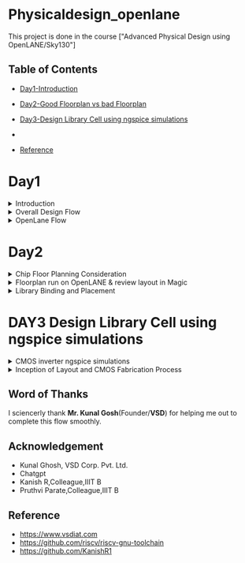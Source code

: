 # Physicaldesign_openlane

This project is done in the course ["Advanced Physical Design using OpenLANE/Sky130"]

## Table of Contents

- [Day1-Introduction](#Day1-introduction)
  
- [Day2-Good Floorplan vs bad Floorplan](#Day2-Good-Floorplan-vs-bad-Floorplan)
  
- [Day3-Design Library Cell using ngspice simulations](#DAY3-Design-Library-Cell-using-ngspice-simulations)

- 


- [Reference](#reference)

# Day1

<details>
  <summary>Introduction</summary>
With the introduction of open-source technology for chip creation, many RTL designs and EDA Tools were made available for free. The [SKY130 PDK] fills the gap in a whole Open source chip development.(https://skywater-pdk.readthedocs.io/en/latest/rules.html) from Skywater Technologies and Google. There were a number of EDA Tools with distinct functions throughout the design cycle. The design flow was not clear, and the Skywater pdk was only compatible with industrial equipment.  These problems were addressed by [OpenLane](https://github.com/The-OpenROAD-Project/OpenLane), which offered a fully automated and tidy RTL to GDSII flow. OpenLane is not a product; rather, it is a flow made up of a number of EDA tools, automation scripts, and Skywater-pdks that have been optimized for use with open-source EDA tools.    
</details>

<details>
 <summary> Overall Design Flow</summary>
An RTL design is created for a design specification using HDLs like Verilog or VHDL, or it can be created using high-level synthesis tools like SystemC, MATLAB HDL Coder, Bluespec, etc. 
The process of converting the RTL Netlist into a manufactured IC then starts, and is known as the Physical Design Flow.
Floor planning, which entails placing preplaced cells, power planning, etc., comes first in the physical design process. The placement of logical synthesis comes next. So that the clock's skew is at a minimal or under the necessary threshold, we now perform CTS (Clock Tree Synthesis). Following CTS, all of the assembled components are routed. A process known as "Static Timing Analysis" is used between each and every step in the physical design flow, from logic synthesis through routing, to analyze the design at each stage and confirm that it is actually right.  Magic is an open source application to view the layouts for every stage. You can extract a tiny netlist, run a SPICE simulation, and compare the results with the post-layout Simulation using ngspice.

Physical Design begins with Floor planning - placing the preplaced cells, power planning etc., secondly Placement 

![Simplified Design Flow](https://github.com/shariethernet/Physical-Design-with-OpenLANE-using-SKY130-PDK/blob/main/images/1.PNG)
  
</details>
<details>
  <summary>OpenLane Flow</summary>

### 1.  Synthesis 
The RTL Level Design is then synthesized using a Logic Synthesizer. We use Yosys which is an Open Source Logic Synthesizer. The RTL Netlist is then  converted into a synthesised netlist where there are details about the standard cells and its implementations. Yosys takes the RTL design and timing .libs and verilog models of standard cells and converts  into  a  RTL Netlist. abc does the tehnology mapping to the required skywater-pdk variants 

### 1.1 Synthesis Strategies
Different strategies can be used to synthesize for the either the least area or the best timing. To analyse this, synthesis exploration utility generates a report showing the effect on delays/timing/area et.,

### 1.2 Deign Exploration Utility 
This is used to suit the design configuration and generate reports with different metrics to select the best. This is also used for regression testing

### 1.3 Design For Test - DFT Insertion
This is an optional step carried out by Fault. It is used to test the design 

###  2. Floor Planning and Power Planning
This is done by OpenROAD flow. The macros and IPs are placed in the core before proceding further. This is called as pre-placement. Floor planning is done separately for the macros and it is called macro floor planning. They are placed in such a way that they are closer to the inputs/outputs/other macros where more connections are present. Then to prevent the loading effects de-coupling capacitors are placed so that the logic states are well within the noise margin. 

When several blocks tap power from a single source, there is a problem of Voltage Droop at the Vdd and Ground Bounce at the Vss which can again push the logic out of the required noise margin into the undefined state. To mitigate this Vdd and Vss are placed as horizontal and vertical strips in the chip so that the blocks can tap power from the nearest source. 

### 3. Placement
There are two types of placement.  The other required logic is placed optimally.
Placement is of two steps
- Global Placement- finds the optimal position for each cells. These positions are not necessarly correct, cells may overlap
- Detialed Placement - After Global placement is done minimal alterations are done to correct the issues

### 4. Clock Tree Synthesis 
To ensure minimum skew the Clock is routed optimally through the circuit using different algorithms. This is done in the OpenROAD flow. This is done by TritonCTS.

### 5. Fake Antenna and diode swapping
Long wires acts as antennas and cause accumulation of charges during the fabrication process damaging the transistor. To avoid this bridging is used to pass the wire through different layers or an antenna diode cell is added to leak away the charges
- OpenLane approach - Insert Fake Diode to every cell input during placement. This matches the footprint of the library of the antenna diode. The Antenna Checker is run to check for violations, if there are violations then the fake diode is swapped with a real one.
- OpenROAD approach - In the global route step, the antenna violation is addressed automatically by inserting an antenan diode
OpenLane allows the user to chose either of the above approaches

###  5. Routing
This step is used to implement the interconnect using the different metal layers specified in the PDK. There are two steps

 - Global Routing - This is done inside the OpenROAD flow (FastRoute)
 - Detailed Routing - This is performed using TritonRoute outside the OpenROAD flow after the global routing. Before performing this step the **Logic Equivalence Check** is performed by Yosys, since OpenROAD does some optimisations the circuit.  

### 6. RC Extraction
From the .def file, the parasitic extraction is done to generate the .spef file (Standard Prasitic Exchange Format) which produces an accurate analog model of the circuit by including the parasitic effects due to wires, parasitic capacitances, etc.,

### 7. STA
At this stage again OpenSTA is used to perform the Static Timing Analysis.  

### 8. Sign-off Steps
- Design Rule Check (DRC) is performed by Magic
- Layout Versus Schematic (LVS) is performed by Netgen

### 9. GDSII Extraction
The routed .def file is used my Magic to generate the GDSII file 

## OpenLane Installation and Environment Setup

Refer to [Kanish R1 GIthub](https://github.com/KanishR1/Physical-Design-Using-Openlane) or [OpenLane build Script by Nikson Jose] for OpenLane installation and environment setup.If the installation is carried out on a Virtual Machine/Linux, the following repository can be used from reference **(https://github.com/nickson-jose/openlane_build_script)**

## Working with OpenLane

### Start Openlane

First go to the openlane directory and open terminal

```
make mount

```
 The terminal changes into the docker instance. Open the OpenLane in interactive mode.
 
 ```
./flow.tcl -interactive

 ```
Set the package required by OpenLane

```package require openlane 0.9```

## Synthesis

Run the synthesis

```run_synthesis```

OpenLane invokes the following

- `Yosys` - RTL Synthesis and maps to yosys generic cells
- `abc` - Technology mapping with the Skywater130 PDK. Here `sky130_fd_sc_hd` Skywater Foundry produced High density standard cells are used.
- `OpenSTA` - This does the Static Timing Analysis on the netlist generated after synthesis and generated the timing reports 

View the synthesis statistics

![Screenshot from 2023-09-08 19-45-56](https://github.com/alwinshaju08/Physicaldesign_openlane/assets/69166205/d82b1b97-6817-4442-a6cd-7c9793a58aeb)


### Key concepts

#### Flops ratio 

- The flop ratio is defined as the ratio of the number of flops to the total number of cells
- Here flop ratio is **1596/10104 = 0.1579** (i.e: 15.8%) [From the synthesis statistics]


</details>

# Day2
<details>
<summary>Chip Floor Planning Consideration</summary>
  
#### Utilisation Factor

- The ratio of area occupied by the cells in the netlist to the total area of the core
- Best practice is to set the utilisation factor less than 50% so that there will be space for optimisations, routing, inserting buffers etc.,

### Aspect Ratio

- Aspect ratio is the ratio of height to the width of the die.
- Aspect Ratio of 1 indicates that the die is a square die

## Floorplanning

Floorplanning involves the following stages

### Pre-Placed cells

- Whenever there is a complex logic which is repeated multiple times or a design given by a third-party it can be perceived as abstract black box with input and output ports, clocks etc ., 
- These modules can be either macros or IP
    - Macro  - It is a module such as CPU Core which are developed by the entity fabicating the chip
    - IP - It is an "Intellectual Propertly" which the entity fabricating the chip gets as a package from a third party or even packaged Hard IPs developed by the same entity. Common examples of IPs are SRAM, PLL, Protocol Converters etc.,

- These Macros and IPs are placed in the core at first before placing the standard cells  and power planning
- These are optimally such that the cells which are more connected to each other are placed nearby and oriented for input and ouputs

### Decoupling Capacitors to the pre placed cells
- The power lines can have some RLC component causing the voltage to drop at the node where it enters the Blocks or the ground of the cell can be at a higher potential than ideally 0V
- When this happens, there is a chance such that the logic transitions are not to the upper or lower noise margins but to the forbidden state causing the circuit to misbehave
- This is prevented by adding a capacitor in parallel with the power and ground node of the block such that the capacitor decouples the block from the power source whenever there is a logic transition

### Power Planning

- When there are several cells or blocks drawing power from the same power rail and sinking power to the same ground pin the following effects are observed
    - Whenever there is alogic transition from 1 to 0 in a large number of cells then there is a Voltage Droop in the power lines as Voltage Drops from Vdd
    - Whener there is a logic transition from 0 to 1 in a large number of cells simultaneously causes the ground potential to raise above 0V calles as Ground Bump
    - These effects pose a risk of driving the logic state out of the specified noise margin.
    - To avoid this the Vdd and Gnd are placed as a grid of horizontal and vertical tracks and the cell nearer to an intersection can tap power or sink power to the Vdd or Gnd intersection respectively

### Pin Placement
 - The input, output and Clock pins are placed optimally such that there is less complication in routing or optimised delay
 - There are different styles of pin placement in openlane like `random pin placement` , `uniformly spaced` etc.,

  </details>

  <details>

<summary>Floorplan run on OpenLANE & review layout in Magic</summary>

**Floorplan envrionment variables or switches:**
1. ```FP_CORE_UTIL``` - core utilization percentage
2. ```FP_ASPECT_RATIO``` - the cores aspect ratio
3. ```FP_CORE_MARGIN``` - The length of the margin surrounding the core area
4. ```FP_IO_MODE``` - defines pin configurations around the core(1 = randomly equidistant/0 = not equidistant)
5. ```FP_CORE_VMETAL``` - vertical metal layer where I/O pins are placed
6. ```FP_CORE_HMETAL``` - horizontal metal layer where I/O pins are placed
 
***Note: Usually, the parameter values for vertical metal layer and horizontal metal layer will be 1 more than that specified in the files***

**Importance files in increasing priority order:**
1. ```floorplan.tcl``` - System default settings
2. ```conifg.tcl```
3. ```sky130A_sky130_fd_sc_hd_config.tcl```
 
 To run the picorv32a floorplan in openLANE:
 
 ```
 run_floorplan
 
 ```

![Screenshot from 2023-09-10 00-56-54](https://github.com/alwinshaju08/Physicaldesign_openlane/assets/69166205/23380a23-e4b3-45fa-9cb1-acd12d95e695)

Post the floorplan run, a .def file will have been created within the ```results/floorplan``` directory. We may review floorplan files by checking the ```floorplan.tcl.``` The system defaults will have been overriden by switches set in conifg.tcl and further overriden by switches set in ```sky130A_sky130_fd_sc_hd_config.tcl.```

To view the floorplan, Magic is invoked after moving to the results/floorplan directory:


![Screenshot from 2023-09-10 01-21-14](https://github.com/alwinshaju08/Physicaldesign_openlane/assets/69166205/4e118dda-0788-40cf-850d-8ee1b696858e)


```
magic -T /home/parallels/OpenLane/vsdstdcelldesign/libs/sky130A.tech lef read tmp/merged.nom.lef def read results/floorplan/picorv32a.def &

```

![Screenshot 2023-09-10 at 1 59 31 AM](https://github.com/alwinshaju08/Physicaldesign_openlane/assets/69166205/87c3c1e9-eb75-4365-932f-9865b3ef6ffd)

One can zoom into Magic layout by selecting an area with left and right mouse click followed by pressing "z" key.

Various components can be identified by using the what command in tkcon window after making a selection on the component.

Zooming in also provides a view of decaps present in picorv32a chip.

The standard cell can be found at the bottom left corner.

You can clearly see I/O pins, Decap cells and Tap cells. Tap cells are placed in a zig zag manner or you can say diagonally
  
</details>

<details>
  <summary>
    Library Binding and Placement
  </summary>
  
  ## Netlist Binding and initial place design

First we need to bind the netlist with physical cells. We have shapes for OR, AND and every cell for pratice purpose. But in reality we dont have such shapes, we have give an physical dimensions like rectangles or squares weight and width. This information is given in libs and lefs. Now we place these cells in our design by initilaising it. 

## Optimize Placement

The next step is placement. Once we initial the design, the logic cells in netlist in its physical dimisoins is placed on the floorplan. Placement is perfomed in 2 stages:

Global Placement: Cells will be placed randomly in optimal positions which may not be legal and cells may overlap. Optimization is done through reduction of half parameter wire length.
Detailed Placement: It alters the position of cells post global placement so as to legalise them.
Legalisation of cells is important from timing point of view.

Optimization is stage where we estimate the lenght and capictance, based on that we add buffers. Ideally, Optimization is done for better timing.

![Screenshot from 2023-09-10 02-08-14](https://github.com/alwinshaju08/Physicaldesign_openlane/assets/69166205/0137e529-9dae-4b60-a4a8-5967f8d4476c)

## Congestion aware Placement 

Post placement, the design can be viewed on magic within results/placement directory:

```
magic -T /home/parallels/OpenLane/vsdstdcelldesign/libs/sky130A.tech lef read tmp/merged.nom.lef def read results/floorplan/picorv32a.def &

```
![Screenshot from 2023-09-10 12-14-36](https://github.com/alwinshaju08/Physicaldesign_openlane/assets/69166205/98701b8a-a575-4553-a661-15e2af78884d)


**Note: Power distribution network generation is usually a part of the floorplan step. However, in the openLANE flow, floorplan does not generate PDN.  It is created after post CTS. The steps are - floorplan, placement, CTS, Post CTS and then PDN**

## Need for libraries and characterization

As we know, From logic synthesis to routing and STA, each and evry stage has one thing in common i.e., logic gates/ logic cells. In order for the tool understand these gates are and their timing, we need to characterize these cells. 

# CELL DESIGN AND CHARACETRIZATION FLOWS

Library is a place where we get information about every cell. It has differents cells with different size, functionality,threshold voltages. There is a typical cell design flow steps.
1. Inputs : PDKS(process design kit) : DRC & LVS, SPICE Models, library & user-defined specs.
2. Design Steps :Circuit design, Layout design (Art of layout Euler's path and stick diagram), Extraction of parasitics, Characterization (timing, noise, power).
3. Outputs: CDL (circuit description language), LEF, GDSII, extracted SPICE netlist (.cir), timing, noise and power .lib files

## Standard Cell Characterization Flow

A typical standard cell characterization flow that is followed in the industry includes the following steps:

1. Read in the models and tech files
2. Read extracted spice Netlist
3. Recognise behavior of the cells
4. Read the subcircuits
5. Attach power sources
6. Apply stimulus to characterization setup
7. Provide neccesary output capacitance loads
8. Provide neccesary simulation commands

Now all these 8 steps are fed in together as a configuration file to a characterization software called GUNA. This software generates timing, noise, power models.
These .libs are classified as Timing characterization, power characterization and noise characterization.

![image](https://github.com/sindhuk95/later/assets/135046169/87348350-fa25-4ef8-99f4-1cdddf070f10)

# TIMING CHARACTERIZATION

In standard cell characterisation, One of the classification of libs is timing characterisation.

## Timing threshold definitions 
Timing defintion |	Value
-------------- | --------------
slew_low_rise_thr	| 20% value
slew_high_rise_thr | 80% value
slew_low_fall_thr |	20% value
slew_high_fall_thr |	80% value
in_rise_thr	| 50% value
in_fall_thr |	50% value
out_rise_thr |	50% value
out_fall_thr | 50% value

## Propagation Delay and Transition Time 

**Propagation Delay** 
The time difference between when the transitional input reaches 50% of its final value and when the output reaches 50% of its final value. Poor choice of threshold values lead to negative delay values. Even thought you have taken good threshold values, sometimes depending upon how good or bad the slew, the dealy might be still +ve or -ve.

```
Propagation delay = time(out_thr) - time(in_thr)
```
**Transition Time**

The time it takes the signal to move between states is the transition time , where the time is measured between 10% and 90% or 20% to 80% of the signal levels.

```
Rise transition time = time(slew_high_rise_thr) - time (slew_low_rise_thr)

Low transition time = time(slew_high_fall_thr) - time (slew_low_fall_thr)
```


</details>

# DAY3 Design Library Cell using ngspice simulations

<details>
  <summary>CMOS inverter ngspice simulations </summary>
  ``ngspice``  is opesoure engine where simulations are done.

  ### IO Placer revision

 - PnR is a iterative flow and hence, we can make changes to the environment variables in the fly to observe the changes in our design. 
 - Let us say If I want to change my pin configuration along the core from equvi distance randomly placed to someother placement, we just set that IO mode variable on command prompt as shown below
 ```
 set ::env(FP_IO_MODE) 2
```
## SPICE Deck Creation and Simulation for CMOS inverter

- Before performing a SPICE simulation we need to create SPICE Deck
SPICE Deck provides information about the following:
- Component connectivity - Connectivity of the Vdd, Vss,Vin, substrate. Substrate tunes the threshold voltage of the MOS.
- component values - values of PMOS and NMOS, Output load, Input Gate Voltage, supply voltage.
- Node Identification and naming - Nodes are required to define the SPICE Netlist
     For example ```M1 out in vdd vdd pmos w = 0.375u L = 0.25u``` , ```cload out 0 10f```
- Simulation commands
- Model file - information of parameters related to transistors
Simulation of CMOS using different width and lengths. From the waveform, irrespective of switching the shape of it are almost same.

From the waveform we can see the characteristics are maintained  across all sizes of CMOS. So CMOS as a circuit is a robust device hence use in designing of logic gates. Parameters that define the robustness of the CMOS are

## Switching Threshold Vm

- The Switching Threshold of a CMOS inverter is the point where the Vin = Vout on the DC Transfer characreristics. 
- At this point, both the transistors are in saturation region, means both are turned on and have high chances of current flowing driectly from VDD to Ground called Leakage current.
 

Through transient analysis, we calculate the rise and fall delays of the CMOS by SPICE Simulation. As we know delays are calculated at 50% of the final values.


## Lab steps to git clone vsdstdcelldesign

- First, clone the required mag files and spicemodels of inverter,pmos and nmos sky130. The command to clone files from github link is:
```
git clone https://github.com/nickson-jose/vsdstdcelldesign.git
```
once I run this command, it will create ``vsdstdcelldesign`` folder in openlane directory.

Inorder to open the mag file and run magic go to the directory

For layout we run magic command

``` magic -T sky130A.tech sky130_inv.mag & ```

Ampersand at the end makes the next prompt line free, otherwise magic keeps the prompt line busy. Once we run the magic command we get the layout of the inverter in the magic window

![Screenshot from 2023-09-10 12-01-56](https://github.com/alwinshaju08/Physicaldesign_openlane/assets/69166205/f5ebf20c-53c3-4c3c-b5a1-5b45e8bf685d)


</details>

<details>
  <summary>Inception of Layout and CMOS Fabrication Process
</summary>
  
## Mask CMOS Fabrication
</details>

## Word of Thanks
I sciencerly thank **Mr. Kunal Gosh**(Founder/**VSD**) for helping me out to complete this flow smoothly.

## Acknowledgement
- Kunal Ghosh, VSD Corp. Pvt. Ltd.
- Chatgpt
- Kanish R,Colleague,IIIT B
- Pruthvi Parate,Colleague,IIIT B
  
## Reference 
- https://www.vsdiat.com
- https://github.com/riscv/riscv-gnu-toolchain
- https://github.com/KanishR1
